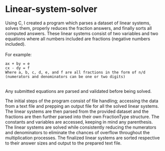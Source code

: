 # Linear-system-solver

Using C, I created a program which parses a dataset of linear systems, solves them, properly reduces the fraction answers, and finally sorts all computed answers. These linear systems consist of two variables and two equations where all numbers included are fractions (negative numbers included).
<br><br>
For example:
```
ax + by = e
cx - dy = f 
Where a, b, c, d, e, and f are all fractions in the form of n/d (numerators and denominators can be one or two digits)
```
<br>
Any submitted equations are parsed and validated before being solved.

The initial steps of the program consist of file handling; accessing the data from a text file and prepping an output file for all the solved linear systems. The linear systems are then parsed from the provided dataset and the fractions are then further parsed into their own FractionType structure. The constants and variables are accessed, keeping in mind any parenthesis. The linear systems are solved while consistently reducing the numerators and denominators to eliminate the chances of overflow throughout the multiplication processes. The finalized linear systems are sorted respective to their answer sizes and output to the prepared text file.
